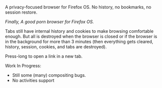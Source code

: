 A privacy-focused browser for Firefox OS.
No history, no bookmarks, no session restore.

*Finally, A good porn browser for Firefox OS.*

Tabs still have internal history and cookies to
make browsing comfortable enough. But all is destroyed
when the browser is closed or if the browser is in the
background for more than 3 minutes (then everything gets
cleared, history, session, cookies, and tabs are destroyed).

Press-long to open a link in a new tab.

Work In Progress:
* Still some (many) compositing bugs.
* No activities support
